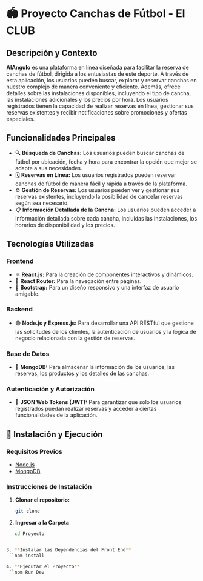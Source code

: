 # 🏟️ Proyecto Canchas de Fútbol - El CLUB

## Descripción y Contexto
**AlAngulo** es una plataforma en línea diseñada para facilitar la reserva de canchas de fútbol, dirigida a los entusiastas de este deporte. A través de esta aplicación, los usuarios pueden buscar, explorar y reservar canchas en nuestro complejo de manera conveniente y eficiente. Además, ofrece detalles sobre las instalaciones disponibles, incluyendo el tipo de cancha, las instalaciones adicionales y los precios por hora. Los usuarios registrados tienen la capacidad de realizar reservas en línea, gestionar sus reservas existentes y recibir notificaciones sobre promociones y ofertas especiales.

## Funcionalidades Principales

- 🔍 **Búsqueda de Canchas:** Los usuarios pueden buscar canchas de fútbol por ubicación, fecha y hora para encontrar la opción que mejor se adapte a sus necesidades.
- 🗓️ **Reservas en Línea:** Los usuarios registrados pueden reservar canchas de fútbol de manera fácil y rápida a través de la plataforma.
- ⚙️ **Gestión de Reservas:** Los usuarios pueden ver y gestionar sus reservas existentes, incluyendo la posibilidad de cancelar reservas según sea necesario.
- 📋 **Información Detallada de la Cancha:** Los usuarios pueden acceder a información detallada sobre cada cancha, incluidas las instalaciones, los horarios de disponibilidad y los precios.


## Tecnologías Utilizadas

### Frontend
- ⚛️ **React.js:** Para la creación de componentes interactivos y dinámicos.
- 🧭 **React Router:** Para la navegación entre páginas.
- 🎨 **Bootstrap:** Para un diseño responsivo y una interfaz de usuario amigable.

### Backend
- 🟢 **Node.js y Express.js:** Para desarrollar una API RESTful que gestione las solicitudes de los clientes, la autenticación de usuarios y la lógica de negocio relacionada con la gestión de reservas.

### Base de Datos
- 🍃 **MongoDB:** Para almacenar la información de los usuarios, las reservas, los productos y los detalles de las canchas.

### Autenticación y Autorización
- 🔐 **JSON Web Tokens (JWT):** Para garantizar que solo los usuarios registrados puedan realizar reservas y acceder a ciertas funcionalidades de la aplicación.

## 🚀 Instalación y Ejecución

### Requisitos Previos
- [Node.js](https://nodejs.org/)
- [MongoDB](https://www.mongodb.com/)

### Instrucciones de Instalación

1. **Clonar el repositorio:**
   ```bash
   git clone 


2. **Ingresar a la Carpeta**
  ```bash
     cd Proyecto


3. **Instalar las Dependencias del Front End**
   ``npm install

4. **Ejecutar el Proyecto**
   ``npm Run Dev



